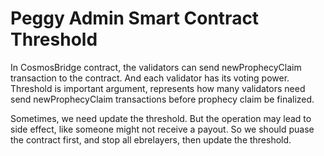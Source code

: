 # Peggy Admin Smart Contract Threshold

In CosmosBridge contract, the validators can send newProphecyClaim transaction to the contract. And each validator has its voting power. Threshold is important argument, represents how many validators need send newProphecyClaim transactions before prophecy claim be finalized.

Sometimes, we need update the threshold. But the operation may lead to side effect, like someone might not receive a payout. So we should puase the contract first, and stop all ebrelayers, then update the threshold.

